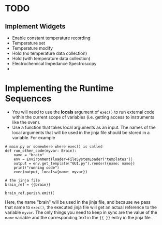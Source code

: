 # TODO
## Implement Widgets
- Enable constant temperature recording
- Temperature set
- Temperature modify
- Hold (no temperature data collection)
- Hold (with temperature data collection)
- Electrochemical Impedance Spectroscopy
- 

# Implementing the Runtime Sequences
- You will need to use the **locals** argument of `exec()` to run external code within the current scope of variables (i.e. getting access to instruments like the oven).
- Use a function that takes local arguments as an input. The names of the local arguments that will be used in the jinja file should be stored in a variable. For example

```
# main.py or somewhere where exec() is called
def run_other_code(myvar: Brain):
    name = "brain"
    env = Environment(loader=FileSystemLoader("templates"))
    output = env.get_template("GUI.py").render({name: name})
    print("running code")
    exec(output, locals={name: myvar})
```

```
# the jinja file
brain_ref = {{brain}}

brain_ref.perish.emit()
```

Here, the name "brain" will be used in the jinja file, and because we pass that name to `exec()`, the executed jinja file will get an actual reference to the variable `myvar`. The only things you need to keep in sync are the value of the `name` variable and the corresponding text in the `{{ }}` entry in the jinja file.